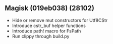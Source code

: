 ## Magisk (019eb038) (28102)
- Hide or remove mut constructors for Utf8CStr
- Introduce cstr_buf helper functions
- Introduce path! macro for FsPath
- Run clippy through build.py

